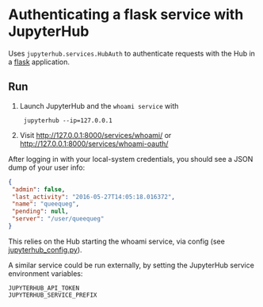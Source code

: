 # Authenticating a flask service with JupyterHub

Uses `jupyterhub.services.HubAuth` to authenticate requests with the Hub in a [flask][] application.

## Run

1. Launch JupyterHub and the `whoami service` with

        jupyterhub --ip=127.0.0.1

2. Visit http://127.0.0.1:8000/services/whoami/ or http://127.0.0.1:8000/services/whoami-oauth/

After logging in with your local-system credentials, you should see a JSON dump of your user info:

```json
{
 "admin": false,
 "last_activity": "2016-05-27T14:05:18.016372",
 "name": "queequeg",
 "pending": null,
 "server": "/user/queequeg"
}
```

This relies on the Hub starting the whoami service, via config (see [jupyterhub_config.py](./jupyterhub_config.py)).

A similar service could be run externally, by setting the JupyterHub service environment variables:

    JUPYTERHUB_API_TOKEN
    JUPYTERHUB_SERVICE_PREFIX


[flask]: http://flask.pocoo.org
